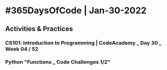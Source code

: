 # #365DaysOfCode | Jan-30-2022
## Activities & Practices 
### CS101: Introduction to Programming | CodeAcademy _ Day 30 _ Week 04 / 52  
### Python "Functions _ Code Challenges 1/2"  


